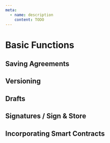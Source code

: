 ```yaml
---
meta:
  - name: description
    content: TODO
---
```


# Basic Functions

## Saving Agreements

## Versioning

## Drafts

## Signatures / Sign & Store

## Incorporating Smart Contracts
